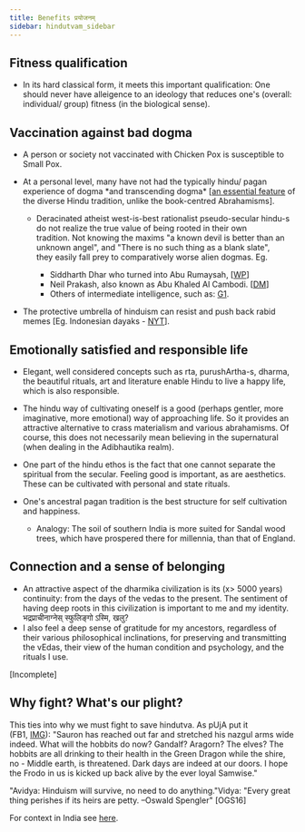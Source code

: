 ```yaml
---
title: Benefits प्रयोजनम्
sidebar: hindutvam_sidebar
---
```


  

Fitness qualification
---------------------

*   In its hard classical form, it meets this important qualification: One should never have alleigence to an ideology that reduces one's (overall: individual/ group) fitness (in the biological sense).

Vaccination against bad dogma
-----------------------------

*   A person or society not vaccinated with Chicken Pox is susceptible to Small Pox.
*   At a personal level, many have not had the typically hindu/ pagan experience of dogma \*and transcending dogma\* \[[an essential feature](https://sites.google.com/site/hinduvichaarah/0-1-pramanani-bases/0-15-holy-books-limits) of the diverse Hindu tradition, unlike the book-centred Abrahamisms\].

    *   Deracinated atheist west-is-best rationalist pseudo-secular hindu-s do not realize the true value of being rooted in their own tradition. Not knowing the maxims "a known devil is better than an unknown angel", and "There is no such thing as a blank slate", they easily fall prey to comparatively worse alien dogmas. Eg.

        *   Siddharth Dhar who turned into Abu Rumaysah, \[[WP](http://www.washingtonpost.com/world/national-security/hoping-to-create-a-new-homeland-the-islamic-state-recruits-entire-families/2014/12/24/dbffceec-8917-11e4-8ff4-fb93129c9c8b_story.html)\]
        *   Neil Prakash, also known as Abu Khaled Al Cambodi. \[[DM](http://www.dailymail.co.uk/news/article-2969253/Australia-s-newest-ISIS-headhunter-targets-jihadis-social-media-Sydney-bouncer-Mohammad-Baryalei-s-death-Syria.html)\]
        *   Others of intermediate intelligence, such as: [G1](https://www.youtube.com/watch?v=Mpkdi55uWEw).

*   The protective umbrella of hinduism can resist and push back rabid memes \[Eg. Indonesian dayaks - [NYT](http://www.nytimes.com/2011/09/26/world/asia/borneo-tribe-practices-its-own-kind-of-hinduism.html)\].

Emotionally satisfied and responsible life
------------------------------------------

*   Elegant, well considered concepts such as rta, purushArtha-s, dharma, the beautiful rituals, art and literature enable Hindu to live a happy life, which is also responsible. 
*   The hindu way of cultivating oneself is a good (perhaps gentler, more imaginative, more emotional) way of approaching life. So it provides an attractive alternative to crass materialism and various abrahamisms. Of course, this does not necessarily mean believing in the supernatural (when dealing in the Adibhautika realm).
*   One part of the hindu ethos is the fact that one cannot separate the spiritual from the secular. Feeling good is important, as are aesthetics. These can be cultivated with personal and state rituals.
*   One's ancestral pagan tradition is the best structure for self cultivation and happiness.

    *   Analogy: The soil of southern India is more suited for Sandal wood trees, which have prospered there for millennia, than that of England.


    

Connection and a sense of belonging
-----------------------------------

*   An attractive aspect of the dharmika civilization is its (x> 5000 years) continuity: from the days of the vedas to the present. The sentiment of having deep roots in this civilization is important to me and my identity. भद्रप्राचीनाग्नेस् स्फुलिङ्गो ऽस्मि, खलु?
*   I also feel a deep sense of gratitude for my ancestors, regardless of their various philosophical inclinations, for preserving and transmitting the vEdas, their view of the human condition and psychology, and the rituals I use.

\[Incomplete\]

  

Why fight? What's our plight?
-----------------------------

This ties into why we must fight to save hindutva. As pUjA put it (FB1, [IMG](http://i.imgur.com/giIv2Uy.png)): "Sauron has reached out far and stretched his nazgul arms wide indeed. What will the hobbits do now? Gandalf? Aragorn? The elves? The hobbits are all drinking to their health in the Green Dragon while the shire, no - Middle earth, is threatened. Dark days are indeed at our doors. I hope the Frodo in us is kicked up back alive by the ever loyal Samwise."

  

"Avidya: Hinduism will survive, no need to do anything."Vidya: "Every great thing perishes if its heirs are petty. –Oswald Spengler" \[OGS16\]

  

For context in India see [here](https://sites.google.com/site/hinduvichaarah/rajanitih/1-india-and-hindus).